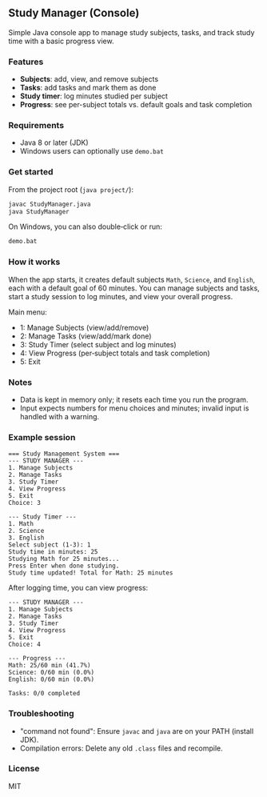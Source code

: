 ## Study Manager (Console)

Simple Java console app to manage study subjects, tasks, and track study time with a basic progress view.

### Features
- **Subjects**: add, view, and remove subjects
- **Tasks**: add tasks and mark them as done
- **Study timer**: log minutes studied per subject
- **Progress**: see per-subject totals vs. default goals and task completion

### Requirements
- Java 8 or later (JDK)
- Windows users can optionally use `demo.bat`

### Get started
From the project root (`java project/`):

```bash
javac StudyManager.java
java StudyManager
```

On Windows, you can also double‑click or run:

```bat
demo.bat
```

### How it works
When the app starts, it creates default subjects `Math`, `Science`, and `English`, each with a default goal of 60 minutes. You can manage subjects and tasks, start a study session to log minutes, and view your overall progress.

Main menu:
- 1: Manage Subjects (view/add/remove)
- 2: Manage Tasks (view/add/mark done)
- 3: Study Timer (select subject and log minutes)
- 4: View Progress (per‑subject totals and task completion)
- 5: Exit

### Notes
- Data is kept in memory only; it resets each time you run the program.
- Input expects numbers for menu choices and minutes; invalid input is handled with a warning.

### Example session
```text
=== Study Management System ===
--- STUDY MANAGER ---
1. Manage Subjects
2. Manage Tasks
3. Study Timer
4. View Progress
5. Exit
Choice: 3

--- Study Timer ---
1. Math
2. Science
3. English
Select subject (1-3): 1
Study time in minutes: 25
Studying Math for 25 minutes...
Press Enter when done studying.
Study time updated! Total for Math: 25 minutes
```

After logging time, you can view progress:

```text
--- STUDY MANAGER ---
1. Manage Subjects
2. Manage Tasks
3. Study Timer
4. View Progress
5. Exit
Choice: 4

--- Progress ---
Math: 25/60 min (41.7%)
Science: 0/60 min (0.0%)
English: 0/60 min (0.0%)

Tasks: 0/0 completed
```

### Troubleshooting
- "command not found": Ensure `javac` and `java` are on your PATH (install JDK).
- Compilation errors: Delete any old `.class` files and recompile.

### License
MIT


